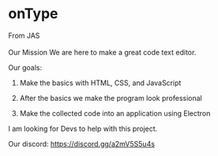 # onType

From JAS
<br><br>
Our Mission
We are here to make a great code text editor.

Our goals:

1. Make the basics with HTML, CSS, and JavaScript

2. After the basics we make the program look professional

3. Make the collected code into an application using Electron

I am looking for Devs to help with this project. 

Our discord: https://discord.gg/a2mV5S5u4s
